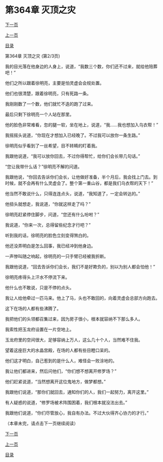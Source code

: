<h1>第364章   灭顶之灾</h1>
            <div><p><a href="./1091_%E7%AC%AC364%E7%AB%A0_%E7%81%AD%E9%A1%B6%E4%B9%8B%E7%81%BE.md">下一页</a></p><p><a href="./1089_%E7%AC%AC364%E7%AB%A0_%E7%81%AD%E9%A1%B6%E4%B9%8B%E7%81%BE.md">上一页</a></p><p><a href="../">目录</a></p></div>
            <div><p>第364章   灭顶之灾 (第2/3页)</p><p>我的目光落在他身边的人身上，说道，“我数三个数，你们还不过来，就给他陪葬吧！”</p><p>他们之所以跟着徐明亮，主要是怕灵虚会会规处置。</p><p>他们也很清楚，跟着徐明亮，只有死路一条。</p><p>我刚刚数了一个数，他们就忙不迭的跑了过来。</p><p>最后只剩下徐明亮一个人站在那里。</p><p>他的脸色非常难看，忽的腿一软，坐在地上，说道，“我……我也想加入乌衣帮！”</p><p>我摇摇头说道，“你现在才想加入已经晚了。不过我可以放你一条生路。”</p><p>徐明亮似乎看到了一丝希望，目不转睛的盯着我。</p><p>我跟他说道，“我可以放你回去，不过你得帮忙，给你们会长带几句话。”</p><p>“您让我带什么话？”徐明亮不解的问道。</p><p>我跟他说，“你回去告诉你们会长，让他做好准备，半个月后，我会找上门去。到时候，就不会再有什么灵虚会了。整个第一重山谷，都是我们乌衣帮的天下！”</p><p>他当然不敢说什么，只得连连点头，说道，“我知道了，一定会转达的。”</p><p>他扭头就想走，我说道，“你就这样走了吗？”</p><p>徐明亮赶紧停住脚步，问道，“您还有什么吩咐？”</p><p>我说道，“你来一次，总得留些纪念才行吧？”</p><p>听到我的话，徐明亮的脸色立刻变得煞白的。</p><p>他还没弄明白是怎么回事，我已经冲到他身边。</p><p>一声惨叫随之响起，徐明亮的一只手臂已经被我折断。</p><p>我跟他说道，“回去告诉你们会长，我们不是好欺负的，别以为别人都会怕他！”</p><p>徐明亮疼得头上汗水不停流下来。</p><p>他什么也不敢说，只是不停的点头。</p><p>我让人给他牵过一匹马来。他上了马，头也不敢回的，向着灵虚会总部方向跑去。</p><p>这下在场的人都有些沸腾了。</p><p>我把他们的头领都召集过来，因为房子很小，根本就容纳不下那么多人。</p><p>我索性把玉龙府设置在一片空地上。</p><p>玉龙府里的空间很大，足够容纳上万人，这么几十个人，当然难不住我。</p><p>望着这座巨大的水晶宫殿，在场的人都有些目瞪口呆的。</p><p>他们这才明白，自己惹到的是什么人，难怪会一败涂地的。</p><p>我让他们都进来，然后问他们，“你们想不想离开修罗场？”</p><p>他们赶紧说道，“当然想离开这位鬼地方，做梦都想。”</p><p>我跟他们说道，“那你们就回去，通知你们的人，我们一起努力，离开这里。”</p><p>有人疑惑的说道，“修罗场被术阵围困着，我们根本就没法出去。”</p><p>我跟他们说道，“你们尽管放心，我自有办法。不过大伙得齐心协力的才行。”</p><p>（本章未完，请点击下一页继续阅读）</p></div>
            <div><p><a href="./1091_%E7%AC%AC364%E7%AB%A0_%E7%81%AD%E9%A1%B6%E4%B9%8B%E7%81%BE.md">下一页</a></p><p><a href="./1089_%E7%AC%AC364%E7%AB%A0_%E7%81%AD%E9%A1%B6%E4%B9%8B%E7%81%BE.md">上一页</a></p><p><a href="../">目录</a></p></div>